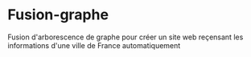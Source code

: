 # Fusion-graphe
Fusion d'arborescence de graphe pour créer un site web reçensant les informations d'une ville de France automatiquement
